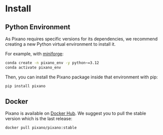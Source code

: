 # Install

## Python Environment

As Pixano requires specific versions for its dependencies, we recommend creating a new Python virtual environment to install it.

For example, with <a href="https://github.com/conda-forge/miniforge" target="_blank">miniforge</a>:

```bash
conda create -n pixano_env -y python~=3.12
conda activate pixano_env
```

Then, you can install the Pixano package inside that environment with pip:

```bash
pip install pixano
```

## Docker

Pixano is available on [Docker Hub](https://hub.docker.com/r/pixano/pixano). We suggest you to pull the stable version which is the last release:

```bash
docker pull pixano/pixano:stable
```
